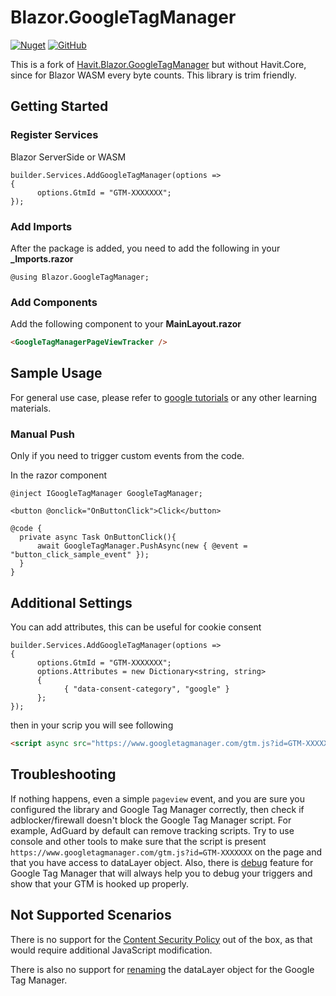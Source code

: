 # Blazor.GoogleTagManager
[![Nuget](https://img.shields.io/nuget/v/Blazor.GoogleTagManager?color=ff4081&logo=nuget)](https://www.nuget.org/packages/Blazor.GoogleTagManager/)
[![GitHub](https://img.shields.io/github/license/ScarletKuro/Blazor.GoogleTagManager?color=594ae2&logo=github)](https://github.com/ScarletKuro/Blazor.GoogleTagManager/blob/main/LICENSE)

This is a fork of [Havit.Blazor.GoogleTagManager](https://github.com/havit/Havit.Blazor/tree/master/Havit.Blazor.GoogleTagManager) but without Havit.Core, since for Blazor WASM every byte counts.
This library is trim friendly.

## Getting Started
### Register Services
Blazor ServerSide or WASM
```CSharp
builder.Services.AddGoogleTagManager(options =>
{
      options.GtmId = "GTM-XXXXXXX";
});
```

### Add Imports
After the package is added, you need to add the following in your **_Imports.razor**
```CSharp
@using Blazor.GoogleTagManager;
```

### Add Components
Add the following component to your **MainLayout.razor**
```HTML
<GoogleTagManagerPageViewTracker />
```

## Sample Usage
For general use case, please refer to [google tutorials](https://support.google.com/tagmanager/answer/6103696?hl=en) or any other learning materials.

### Manual Push
Only if you need to trigger custom events from the code.

In the razor component
```CSharp
@inject IGoogleTagManager GoogleTagManager;

<button @onclick="OnButtonClick">Click</button>

@code {
  private async Task OnButtonClick(){
      await GoogleTagManager.PushAsync(new { @event = "button_click_sample_event" });
  }
}
```

## Additional Settings
You can add attributes, this can be useful for cookie consent
```CSharp
builder.Services.AddGoogleTagManager(options =>
{
      options.GtmId = "GTM-XXXXXXX";
      options.Attributes = new Dictionary<string, string>
      {
            { "data-consent-category", "google" }
      };
});
```
then in your scrip you will see following
```HTML
<script async src="https://www.googletagmanager.com/gtm.js?id=GTM-XXXXXXX" data-consent-category="google"></script>
```

## Troubleshooting
If nothing happens, even a simple `pageview` event, and you are sure you configured the library and Google Tag Manager correctly, then check if adblocker/firewall doesn't block the Google Tag Manager script. For example, AdGuard by default can remove tracking scripts.
Try to use console and other tools to make sure that the script is present `https://www.googletagmanager.com/gtm.js?id=GTM-XXXXXXX` on the page and that you have access to dataLayer object. 
Also, there is [debug](https://support.google.com/tagmanager/answer/6107056?hl=en) feature for Google Tag Manager that will always help you to debug your triggers and show that your GTM is hooked up properly.

## Not Supported Scenarios
There is no support for the [Content Security Policy](https://developers.google.com/tag-platform/tag-manager/web/csp) out of the box, as that would require additional JavaScript modification.

There is also no support for [renaming](https://developers.google.com/tag-platform/tag-manager/web/datalayer#tag-manager) the dataLayer object for the Google Tag Manager.
